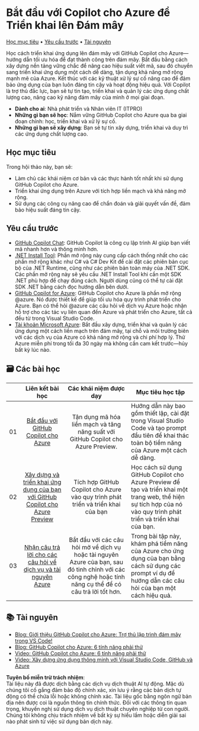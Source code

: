 # Bắt đầu với Copilot cho Azure để Triển khai lên Đám mây

[Học mục tiêu](../../../06-Using-GitHub-Copilot-for-Azure-to-Deploy-to-Cloud) • [Yêu cầu trước](../../../06-Using-GitHub-Copilot-for-Azure-to-Deploy-to-Cloud) • [Tài nguyên](../../../06-Using-GitHub-Copilot-for-Azure-to-Deploy-to-Cloud)

Học cách triển khai ứng dụng lên đám mây với GitHub Copilot cho Azure—hướng dẫn tối ưu hóa để đạt thành công trên đám mây. Bắt đầu bằng cách xây dựng nền tảng vững chắc để nâng cao hiệu suất viết mã, sau đó chuyển sang triển khai ứng dụng một cách dễ dàng, tận dụng khả năng mở rộng mạnh mẽ của Azure. Kết thúc với các kỹ thuật xử lý sự cố nâng cao để đảm bảo ứng dụng của bạn luôn đáng tin cậy và hoạt động hiệu quả. Với Copilot là trợ thủ đắc lực, bạn sẽ tự tin tạo, triển khai và quản lý các ứng dụng chất lượng cao, nâng cao kỹ năng đám mây của mình ở mọi giai đoạn.

- **Dành cho ai**: Nhà phát triển và Nhân viên IT (ITPRO)
- **Những gì bạn sẽ học**: Nắm vững GitHub Copilot cho Azure qua ba giai đoạn chính: học, triển khai và xử lý sự cố.
- **Những gì bạn sẽ xây dựng**: Bạn sẽ tự tin xây dựng, triển khai và duy trì các ứng dụng chất lượng cao.

<a name="Learn"/>

## Học mục tiêu

Trong hội thảo này, bạn sẽ:

- Làm chủ các khái niệm cơ bản và các thực hành tốt nhất khi sử dụng GitHub Copilot cho Azure.
- Triển khai ứng dụng trên Azure với tích hợp liền mạch và khả năng mở rộng.
- Sử dụng các công cụ nâng cao để chẩn đoán và giải quyết vấn đề, đảm bảo hiệu suất đáng tin cậy.

<a name="pre-req"/>

## Yêu cầu trước

- [GitHub Copilot Chat](https://marketplace.visualstudio.com/items?itemName=GitHub.copilot): GitHub Copilot là công cụ lập trình AI giúp bạn viết mã nhanh hơn và thông minh hơn.
- [.NET Install Tool](https://marketplace.visualstudio.com/items?itemName=ms-dotnettools.vscode-dotnet-runtime): Phần mở rộng này cung cấp cách thống nhất cho các phần mở rộng khác như C# và C# Dev Kit để cài đặt các phiên bản cục bộ của .NET Runtime, cũng như các phiên bản toàn máy của .NET SDK. Các phần mở rộng này sẽ yêu cầu .NET Install Tool khi cần một SDK .NET phù hợp để chạy đúng cách. Người dùng cũng có thể tự cài đặt SDK .NET bằng cách đọc hướng dẫn bên dưới.
- [GitHub Copilot for Azure](https://marketplace.visualstudio.com/items?itemName=ms-azuretools.vscode-azure-github-copilot): GitHub Copilot cho Azure là phần mở rộng @azure. Nó được thiết kế để giúp tối ưu hóa quy trình phát triển cho Azure. Bạn có thể hỏi @azure các câu hỏi về dịch vụ Azure hoặc nhận hỗ trợ cho các tác vụ liên quan đến Azure và phát triển cho Azure, tất cả đều từ trong Visual Studio Code.
- [Tài khoản Microsoft Azure](https://azure.microsoft.com/pricing/purchase-options/azure-account): Bắt đầu xây dựng, triển khai và quản lý các ứng dụng một cách liền mạch trên đám mây, tại chỗ và môi trường biên với các dịch vụ của Azure có khả năng mở rộng và chi phí hợp lý. Thử Azure miễn phí trong tối đa 30 ngày mà không cần cam kết trước—hủy bất kỳ lúc nào.

<a name="book"/>

## 🗃️ Các bài học
|       |              Liên kết bài học              |                       Các khái niệm được dạy                       |                     Mục tiêu học tập                 |                             
| :---: | :------------------------------------: | :---------------------------------------------------------: | ----------------------------------------------------------- |
| 01 | [Bắt đầu với GitHub Copilot cho Azure](https://github.com/microsoft/mastering-github-copilot-for-dotnet-csharp-developers/blob/main/06-Using-GitHub-Copilot-for-Azure-to-Deploy-to-Cloud/01-Getting-Started-with-GitHub-Copilot-for-Azure.md) | Tận dụng mã hóa liền mạch và tăng năng suất với GitHub Copilot cho Azure Preview.| Hướng dẫn này bao gồm thiết lập, cài đặt trong Visual Studio Code và tạo prompt đầu tiên để khai thác toàn bộ tiềm năng của Azure một cách dễ dàng.                    |
| 02 | [Xây dựng và triển khai ứng dụng của bạn với GitHub Copilot cho Azure Preview](https://github.com/microsoft/mastering-github-copilot-for-dotnet-csharp-developers/blob/main/06-Using-GitHub-Copilot-for-Azure-to-Deploy-to-Cloud/02-Build-and-deploy-your-application-with-GitHub-Copilot-for-Azure.md) | Tích hợp GitHub Copilot cho Azure vào quy trình phát triển và triển khai của bạn | Học cách sử dụng GitHub Copilot cho Azure Preview để tạo và triển khai một trang web, thể hiện sự tích hợp của nó vào quy trình phát triển và triển khai của bạn. | 
| 03 | [Nhận câu trả lời cho các câu hỏi về dịch vụ và tài nguyên Azure](https://github.com/microsoft/mastering-github-copilot-for-dotnet-csharp-developers/blob/main/06-Using-GitHub-Copilot-for-Azure-to-Deploy-to-Cloud/03-Get-Answers-to-your-Questions-about-Azure-Services-and-Resources.md) | Bắt đầu với các câu hỏi mở về dịch vụ hoặc tài nguyên Azure của bạn, sau đó tinh chỉnh với các công nghệ hoặc tính năng cụ thể để có câu trả lời tốt hơn. | Trong bài tập này, khám phá tiềm năng của Azure cho ứng dụng của bạn bằng cách sử dụng các prompt ví dụ để hướng dẫn các câu hỏi của bạn một cách hiệu quả. | 

## :books: Tài nguyên

- [Blog: Giới thiệu GitHub Copilot cho Azure: Trợ thủ lập trình đám mây trong VS Code!](https://techcommunity.microsoft.com/t5/microsoft-developer-community/introducing-github-copilot-for-azure-your-cloud-coding-companion/ba-p/4127644)
- [Blog: GitHub Copilot cho Azure: 6 tính năng phải thử](https://techcommunity.microsoft.com/t5/microsoft-developer-community/github-copilot-for-azure-6-must-try-features/ba-p/4283126)
- [Video: GitHub Copilot cho Azure: 6 tính năng phải thử](https://youtube.com/playlist?list=PLlrxD0HtieHgdwrN6ooxApdfBKTJK7465&si=9rl-kNItvFPeqhwa)
- [Video: Xây dựng ứng dụng thông minh với Visual Studio Code, GitHub và Azure](https://youtu.be/30OpmbWL1t8?si=FvkRqa-wxTHaU3qA&t=1024)

**Tuyên bố miễn trừ trách nhiệm**:  
Tài liệu này đã được dịch bằng các dịch vụ dịch thuật AI tự động. Mặc dù chúng tôi cố gắng đảm bảo độ chính xác, xin lưu ý rằng các bản dịch tự động có thể chứa lỗi hoặc không chính xác. Tài liệu gốc bằng ngôn ngữ bản địa nên được coi là nguồn thông tin chính thức. Đối với các thông tin quan trọng, khuyến nghị sử dụng dịch vụ dịch thuật chuyên nghiệp từ con người. Chúng tôi không chịu trách nhiệm về bất kỳ sự hiểu lầm hoặc diễn giải sai nào phát sinh từ việc sử dụng bản dịch này.